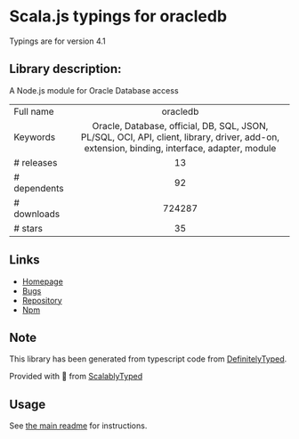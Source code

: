 
# Scala.js typings for oracledb

Typings are for version 4.1

## Library description:
A Node.js module for Oracle Database access

|                    |                 |
| ------------------ | :-------------: |
| Full name          | oracledb |
| Keywords           | Oracle, Database, official, DB, SQL, JSON, PL/SQL, OCI, API, client, library, driver, add-on, extension, binding, interface, adapter, module |
| # releases         | 13 |
| # dependents       | 92 |
| # downloads        | 724287 |
| # stars            | 35 |

## Links
- [Homepage](http://oracle.github.io/node-oracledb/)
- [Bugs](https://github.com/oracle/node-oracledb/issues)
- [Repository](https://github.com/oracle/node-oracledb)
- [Npm](https://www.npmjs.com/package/oracledb)
    


## Note
This library has been generated from typescript code from [DefinitelyTyped](https://definitelytyped.org).

Provided with :purple_heart: from [ScalablyTyped](https://github.com/oyvindberg/ScalablyTyped)

## Usage
See [the main readme](../../readme.md) for instructions.


